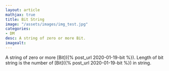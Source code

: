 ```yaml
---
layout: article
mathjax: true
title: Bit String
image: "/assets/images/img_test.jpg"
categories:
- DM
desc: A string of zero or more Bit. 
imagealt: 
---
```


A string of zero or more [Bit]({% post_url 2020-01-19-bit %}).
Length of bit string is the number of [Bit]({% post_url 2020-01-19-bit %}) in string.